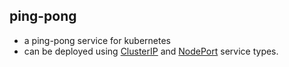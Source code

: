 ## ping-pong
- a ping-pong service for kubernetes
- can be deployed using [ClusterIP](deploy/service-clusterIP.yaml) and [NodePort](deploy/service-nodePort.yaml) service types.
